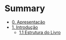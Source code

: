 # Summary

* [0. Apresentação](README.md)
* [1. Introdução](chapter1.md)
  * [1.1 Estrutura do Livro](chapter1/11-estrutura-do-livro.md)

